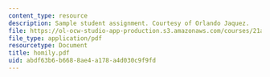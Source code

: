 ```yaml
---
content_type: resource
description: Sample student assignment. Courtesy of Orlando Jaquez.
file: https://ol-ocw-studio-app-production.s3.amazonaws.com/courses/21a-212-myth-ritual-and-symbolism-spring-2004/abdf63b6b6688ae4a178a4d030c9f9fd_homily.pdf
file_type: application/pdf
resourcetype: Document
title: homily.pdf
uid: abdf63b6-b668-8ae4-a178-a4d030c9f9fd
---
```

